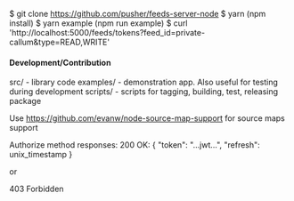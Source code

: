 $ git clone https://github.com/pusher/feeds-server-node
$ yarn (npm install)
$ yarn example (npm run example)
$ curl 'http://localhost:5000/feeds/tokens?feed_id=private-callum&type=READ,WRITE'

#### Development/Contribution
src/ - library code
examples/ - demonstration app. Also useful for testing during development
scripts/ - scripts for tagging, building, test, releasing package

Use https://github.com/evanw/node-source-map-support for source maps support

Authorize method responses:
200 OK:
{
  "token": "...jwt...",
  "refresh": unix_timestamp
}

or

403 Forbidden

